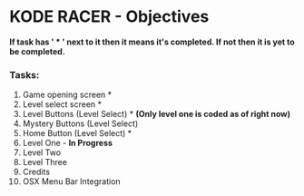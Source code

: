 # KODE RACER - Objectives
**If task has ' * ' next to it then it means it's completed. If not then it is yet to be completed.**

### Tasks:
1. Game opening screen *
2. Level select screen *
3. Level Buttons (Level Select) * **(Only level one is coded as of right now)**
4. Mystery Buttons (Level Select)
5. Home Button (Level Select) *
6. Level One - **In Progress**
7. Level Two
8. Level Three
9. Credits
10. OSX Menu Bar Integration
